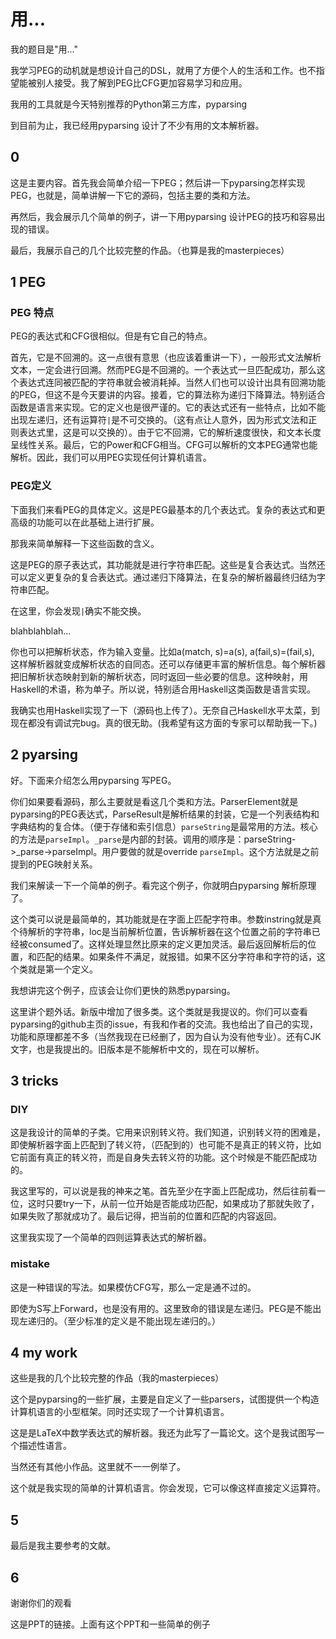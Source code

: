 # 用...

我的题目是"用..."



我学习PEG的动机就是想设计自己的DSL，就用了方便个人的生活和工作。也不指望能被别人接受。我了解到PEG比CFG更加容易学习和应用。

我用的工具就是今天特别推荐的Python第三方库，pyparsing

到目前为止，我已经用pyparsing 设计了不少有用的文本解析器。



## 0

这是主要内容。首先我会简单介绍一下PEG；然后讲一下pyparsing怎样实现PEG，也就是，简单讲解一下它的源码，包括主要的类和方法。

再然后，我会展示几个简单的例子，讲一下用pyparsing 设计PEG的技巧和容易出现的错误。

最后，我展示自己的几个比较完整的作品。（也算是我的masterpieces）



## 1 PEG

### PEG 特点

PEG的表达式和CFG很相似。但是有它自己的特点。

首先，它是不回溯的。这一点很有意思（也应该着重讲一下），一般形式文法解析文本，一定会进行回溯。然而PEG是不回溯的。一个表达式一旦匹配成功，那么这个表达式连同被匹配的字符串就会被消耗掉。当然人们也可以设计出具有回溯功能的PEG，但这不是今天要讲的内容。接着，它的算法称为递归下降算法。特别适合函数是语言来实现。它的定义也是很严谨的。它的表达式还有一些特点，比如不能出现左递归，还有运算符`|`是不可交换的。（这有点让人意外，因为形式文法和正则表达式里，这是可以交换的）。由于它不回溯，它的解析速度很快，和文本长度呈线性关系。最后，它的Power和CFG相当。CFG可以解析的文本PEG通常也能解析。因此，我们可以用PEG实现任何计算机语言。



### PEG定义

下面我们来看PEG的具体定义。这是PEG最基本的几个表达式。复杂的表达式和更高级的功能可以在此基础上进行扩展。

那我来简单解释一下这些函数的含义。



这是PEG的原子表达式，其功能就是进行字符串匹配。这些是复合表达式。当然还可以定义更复杂的复合表达式。通过递归下降算法，在复杂的解析器最终归结为字符串匹配。

在这里，你会发现`|`确实不能交换。

blahblahblah...



你也可以把解析状态，作为输入变量。比如a(match, s)=a(s), a(fail,s)=(fail,s), 这样解析器就变成解析状态的自同态。还可以存储更丰富的解析信息。每个解析器把旧解析状态映射到新的解析状态，同时返回一些必要的信息。这种映射，用Haskell的术语，称为单子。所以说，特别适合用Haskell这类函数是语言实现。

我确实也用Haskell实现了一下（源码也上传了）。无奈自己Haskell水平太菜，到现在都没有调试完bug。真的很无助。(我希望有这方面的专家可以帮助我一下。)



## 2 pyarsing

好。下面来介绍怎么用pyparsing 写PEG。

你们如果要看源码，那么主要就是看这几个类和方法。ParserElement就是pyparsing的PEG表达式，ParseResult是解析结果的封装，它是一个列表结构和字典结构的复合体。（便于存储和索引信息）`parseString`是最常用的方法。核心的方法是`parseImpl`。`_parse`是内部的封装。调用的顺序是：parseString->_parse->parseImpl。用户要做的就是override `parseImpl`。这个方法就是之前提到的PEG映射关系。



我们来解读一下一个简单的例子。看完这个例子，你就明白pyparsing 解析原理了。

这个类可以说是最简单的，其功能就是在字面上匹配字符串。参数instring就是真个待解析的字符串，loc是当前解析位置，告诉解析器在这个位置之前的字符串已经被consumed了。这样处理显然比原来的定义更加灵活。最后返回解析后的位置，和匹配的结果。如果条件不满足，就报错。如果不区分字符串和字符的话，这个类就是第一个定义。

我想讲完这个例子，应该会让你们更快的熟悉pyparsing。



这里讲个题外话。新版中增加了很多类。这个类就是我提议的。你们可以查看pyparsing的github主页的issue，有我和作者的交流。我也给出了自己的实现，功能和原理都差不多（当然我现在已经删了，因为自认为没有他专业）。还有CJK文字，也是我提出的。旧版本是不能解析中文的，现在可以解析。



## 3 tricks

### DIY

这是我设计的简单的子类。它用来识别转义符。我们知道，识别转义符的困难是，即使解析器字面上匹配到了转义符，（匹配到的）也可能不是真正的转义符，比如它前面有真正的转义符，而是自身失去转义符的功能。这个时候是不能匹配成功的。

我这里写的，可以说是我的神来之笔。首先至少在字面上匹配成功，然后往前看一位，这时只要try一下，从前一位开始是否能成功匹配，如果成功了那就失败了，如果失败了那就成功了。最后记得，把当前的位置和匹配的内容返回。



这里我实现了一个简单的四则运算表达式的解析器。



### mistake

这是一种错误的写法。如果模仿CFG写，那么一定是通不过的。

即使为S写上Forward，也是没有用的。这里致命的错误是左递归。PEG是不能出现左递归的。（至少标准的定义是不能出现左递归的。）



## 4 my work

这些是我的几个比较完整的作品（我的masterpieces）

这个是pyparsing的一些扩展，主要是自定义了一些parsers，试图提供一个构造计算机语言的小型框架。同时还实现了一个计算机语言。

这是是LaTeX中数学表达式的解析器。我还为此写了一篇论文。这个是我试图写一个描述性语言。

当然还有其他小作品。这里就不一一例举了。



这个就是我实现的简单的计算机语言。你会发现，它可以像这样直接定义运算符。



## 5

最后是我主要参考的文献。



## 6

谢谢你们的观看



这是PPT的链接。上面有这个PPT和一些简单的例子
